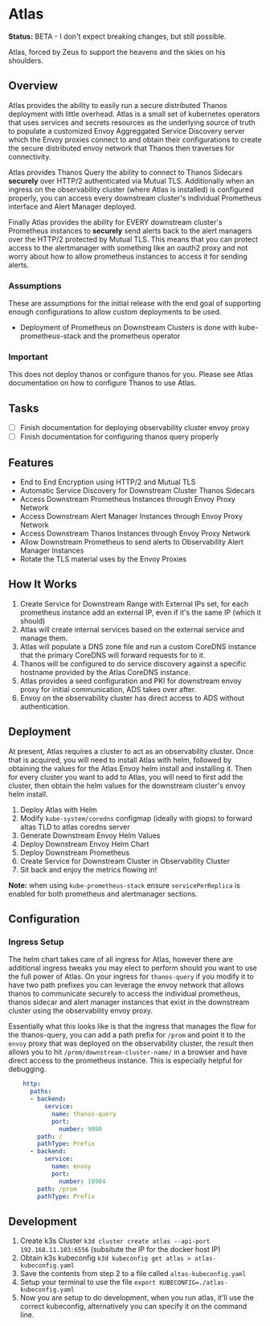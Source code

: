 # Atlas

**Status:** BETA - I don't expect breaking changes, but still possible.

Atlas, forced by Zeus to support the heavens and the skies on his shoulders.

## Overview

Atlas provides the ability to easily run a secure distributed Thanos deployment with little overhead. Atlas is a small set of kubernetes operators that uses services and secrets resources as the underlying source of truth to populate a customized Envoy Aggreggated Service Discovery server which the Envoy proxies connect to and obtain their configurations to create the secure distributed envoy network that Thanos then traverses for connectivity.

Atlas provides Thanos Query the ability to connect to Thanos Sidecars **securely** over HTTP/2 authenticated via Mutual TLS. Additionally when an ingress on the observability cluster (where Atlas is installed) is configured properly, you can access every downstream cluster's individual Prometheus interface and Alert Manager deployed.

Finally Atlas provides the ability for EVERY downstream cluster's Prometheus instances to **securely** send alerts back to the alert managers over the HTTP/2 protected by Mutual TLS. This means that you can protect access to the alertmanager with something like an oauth2 proxy and not worry about how to allow prometheus instances to access it for sending alerts.

### Assumptions

These are assumptions for the initial release with the end goal of supporting enough configurations to allow custom deployments to be used.

- Deployment of Prometheus on Downstream Clusters is done with kube-prometheus-stack and the prometheus operator

### Important

This does not deploy thanos or configure thanos for you. Please see Atlas documentation on how to configure Thanos to use Atlas.

## Tasks

- [ ] Finish documentation for deploying observability cluster envoy proxy
- [ ] Finish documentation for configuring thanos query properly

## Features

- End to End Encryption using HTTP/2 and Mutual TLS
- Automatic Service Discovery for Downstream Cluster Thanos Sidecars
- Access Downstream Prometheus Instances through Envoy Proxy Network
- Access Downstream Alert Manager Instances through Envoy Proxy Network
- Access Downstream Thanos Instances through Envoy Proxy Network
- Allow Downstream Prometheus to send alerts to Observability Alert Manager Instances
- Rotate the TLS material uses by the Envoy Proxies

## How It Works

1. Create Service for Downstream Range with External IPs set, for each prometheus instance add an external IP, even if it's the same IP (which it should)
2. Atlas will create internal services based on the external service and manage them.
3. Atlas will populate a DNS zone file and run a custom CoreDNS instance that the primary CoreDNS will forward requests for to it.
4. Thanos will be configured to do service discovery against a specific hostname provided by the Atlas CoreDNS instance.
5. Atlas provides a seed configuration and PKI for downstream envoy proxy for initial communication, ADS takes over after.
6. Envoy on the observability cluster has direct access to ADS without authentication.

## Deployment

At present, Atlas requires a cluster to act as an observability cluster. Once that is acquired, you will need to install Atlas with helm, followed by obtaining the values for the Atlas Envoy helm install and installing it. Then for every cluster you want to add to Atlas, you will need to first add the cluster, then obtain the helm values for the downstream cluster's envoy helm install.

1. Deploy Atlas with Helm
2. Modify `kube-system/coredns` configmap (ideally with giops) to forward altas TLD to atlas coredns server
3. Generate Downstream Envoy Helm Values
4. Deploy Downstream Envoy Helm Chart
5. Deploy Downstream Prometheus
6. Create Service for Downstream Cluster in Observability Cluster
7. Sit back and enjoy the metrics flowing in!

**Note:** when using `kube-prometheus-stack` ensure `servicePerReplica` is enabled for both prometheus and alertmanager sections.

## Configuration

### Ingress Setup

The helm chart takes care of all ingress for Atlas, however there are additional ingress tweaks you may elect to perform should you want to use the full power of Atlas. On your ingress for `thanos-query` if you modify it to have two path prefixes you can leverage the envoy network that allows thanos to communicate securely to access the individual prometheus, thanos sidecar and alert manager instances that exist in the downstream cluster using the observability envoy proxy.

Essentially what this looks like is that the ingress that manages the flow for the thanos-query, you can add a path prefix for `/prom` and point it to the `envoy` proxy that was deployed on the observability cluster, the result then allows you to hit `/prom/downstream-cluster-name/` in a browser and have direct access to the prometheus instance. This is especially helpful for debugging.

```yaml
    http:
      paths:
      - backend:
          service:
            name: thanos-query
            port:
              number: 9090
        path: /
        pathType: Prefix
      - backend:
          service:
            name: envoy
            port:
              number: 10904
        path: /prom
        pathType: Prefix
```

## Development

1. Create k3s Cluster `k3d cluster create atlas --api-port 192.168.11.103:6556` (subsitute the IP for the docker host IP)
2. Obtain k3s kubeconfig `k3d kubeconfig get atlas > atlas-kubeconfig.yaml`
3. Save the contents from step 2 to a file called `altas-kubeconfig.yaml`
4. Setup your terminal to use the file `export KUBECONFIG=./atlas-kubeconfig.yaml`
5. Now you are setup to do development, when you run atlas, it'll use the correct kubeconfig, alternatively you can specify it on the command line.
